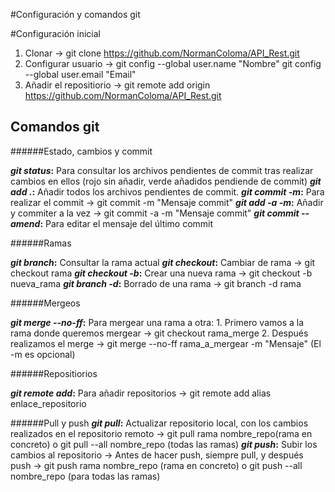 ﻿#Configuración y comandos git

#Configuración inicial 

1. Clonar -> git clone https://github.com/NormanColoma/API_Rest.git
2. Configurar usuario -> git config --global user.name "Nombre" 
			 git config --global user.email "Email" 
3. Añadir el repositiorio -> git remote add origin https://github.com/NormanColoma/API_Rest.git


## Comandos git

######Estado, cambios y commit 

**_git status_:** Para consultar los archivos pendientes de commit tras realizar cambios en ellos (rojo sin añadir, verde añadidos pendiende de commit)
**_git add ._:** Añadir todos los archivos pendientes de commit. 
**_git commit -m_:** Para realizar el commit  -> git commit -m "Mensaje commit" 
**_git add -a -m_:** Añadir y commiter a la vez -> git commit -a -m "Mensaje commit"
**_git commit --amend_:** Para editar el mensaje del último commit

######Ramas 

**_git branch_:** Consultar la rama actual
**_git checkout_:** Cambiar de rama -> git checkout rama
**_git checkout -b_:**  Crear una nueva rama -> git checkout -b nueva_rama 
**_git branch -d_:** Borrado de una rama -> git branch -d rama 

######Mergeos 

**_git merge --no-ff_:** Para mergear una rama a otra: 
				1. Primero vamos a la rama donde queremos mergear -> git checkout rama_merge 
				2. Después realizamos el merge -> git merge --no-ff rama_a_mergear -m "Mensaje" (El -m es opcional) 

######Repositiorios 

**_git remote add_:** Para añadir repositorios -> git remote add alias enlace_repositorio 

######Pull y push 
**_git pull_:** Actualizar repositorio local, con los cambios realizados en el repositorio remoto -> git pull rama nombre_repo(rama en concreto) o git pull --all nombre_repo (todas las ramas)
**_git push_:** Subir los cambios al repositorio -> Antes de hacer push, siempre pull, y después push -> git push rama nombre_repo (rama en concreto) o git push --all nombre_repo (para todas las ramas)







